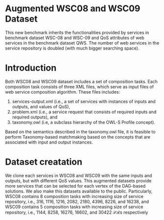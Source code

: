 # Augmented WSC08 and WSC09 Dataset
This new benchmark inherits the functionalities provided by services in benchmark dataset WSC-08 and WSC-09 and QoS attributes of web services in the benchmark dataset QWS. The number of web services in the service repository is doubled (with much bigger searching space).


# Introduction
Both WSC08 and WSC09 dataset includes a set of composition tasks. Each composition task consists of three XML files, which serve as input files of web service composition algorithm. These files includes:

1. services-output.xml (i.e., a set of services with instances of inputs and outputs, and values of QoS), 
2. problem.xml (i.e., a service request that consists of required inputs and required outputs), and 
3. taxonomy.owl (i.e, a subclass hierarchy of the OWL-S Profile concept).

Based on the semantics described in the taxonomy.owl file, it is feasible to perform Taxonomy-based matchmaking based on the concepts that are associated with input and output instances. 

# Dataset creatation
We clone each services in WSC08 and WSC09 with the same inputs and outputs, but with different QoS values. This augmented datasets provide more services that can be selected for each vertex of the DAG-based solutions. We also make this datasets available to the public. Particularly, WSC08 contains 8 composition tasks with increasing size of service repository, i.e., 316, 1116, 1216, 2082, 2180, 4396, 8226, and 16238, and WSC09 contains 5 composition tasks with increasing size of service repository, i.e., 1144, 8258, 16276, 16602, and 30422 $\mathcal{SR}$s respectively
